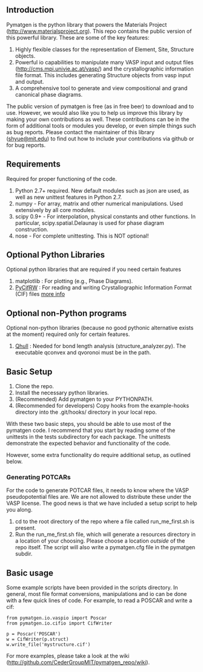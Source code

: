 ## Introduction ##

Pymatgen is the python library that powers the Materials Project (http://www.materialsproject.org). This repo contains the public version of this powerful library.  These are some of the key features:

1. Highly flexible classes for the representation of Element, Site, Structure objects.
2. Powerful io capabilities to manipulate many VASP input and output files (http://cms.mpi.univie.ac.at/vasp/) and the crystallographic information file format.  This includes generating Structure objects from vasp input and output.
3. A comprehensive tool to generate and view compositional and grand canonical phase diagrams.

The public version of pymatgen is free (as in free beer) to download and to use. However, we would also like you to help us improve this library by making your own contributions as well.  These contributions can be in the form of additional tools or modules you develop, or even simple things such as bug reports.  Please contact the maintainer of this library (shyue@mit.edu) to find out how to include your contributions via github or for bug reports.

## Requirements ##

Required for proper functioning of the code.

1. Python 2.7+ required.  New default modules such as json are used, as well as new unittest features in Python 2.7.
2. numpy - For array, matrix and other numerical manipulations. Used extensively by all core modules.
3. scipy 0.9+ - For interpolation, physical constants and other functions. In particular, scipy.spatial.Delaunay is used for phase diagram construction.
5. nose - For complete unittesting. This is NOT optional!

## Optional Python Libraries ##

Optional python libraries that are required if you need certain features

1. matplotlib : For plotting (e.g., Phase Diagrams).
2. [PyCifRW](http://prdownload.berlios.de/pycifrw/PyCifRW-3.3.tar.gz) : For reading and writing Crystallographic Information Format (CIF) files [more info](http://pycifrw.berlios.de/)

## Optional non-Python programs ##

Optional non-python libraries (because no good pythonic alternative exists at the moment) required only for certain features.

1. [Qhull](http://www.qhull.org/) : Needed for bond length analysis (structure_analyzer.py).  The executable qconvex and qvoronoi must be in the path.

## Basic Setup ##

1. Clone the repo.
2. Install the necessary python libraries.
3. (Recommended) Add pymatgen to your PYTHONPATH.
4. (Recommended for developers) Copy hooks from the example-hooks directory into the .git/hooks/ directory in your local repo.  

With these two basic steps, you should be able to use most of the pymatgen code.  I recommend that you start by reading some of the unittests in the tests subdirectory for each package.  The unittests demonstrate the expected behavior and functionality of the code.

However, some extra functionality do require additional setup, as outlined below.

### Generating POTCARs ###
For the code to generate POTCAR files, it needs to know where the VASP pseudopotential files are.  We are not allowed to distribute these under the VASP license. The good news is that we have included a setup script to help you along.

1. cd to the root directory of the repo where a file called run_me_first.sh is present.
2. Run the run_me_first.sh file, which will generate a resources directory in a location of your choosing. Please choose a location *outside* of the repo itself.  The script will also write a pymatgen.cfg file in the pymatgen subdir.

## Basic usage ##

Some example scripts have been provided in the scripts directory. In general, most file format conversions, manipulations and io can be done with a few quick lines of code. For example, to read a POSCAR and write a cif:

	from pymatgen.io.vaspio import Poscar
	from pymatgen.io.cifio import CifWriter
	
	p = Poscar('POSCAR')
	w = CifWriter(p.struct)
	w.write_file('mystructure.cif')

For more examples, please take a look at the wiki (http://github.com/CederGroupMIT/pymatgen_repo/wiki).